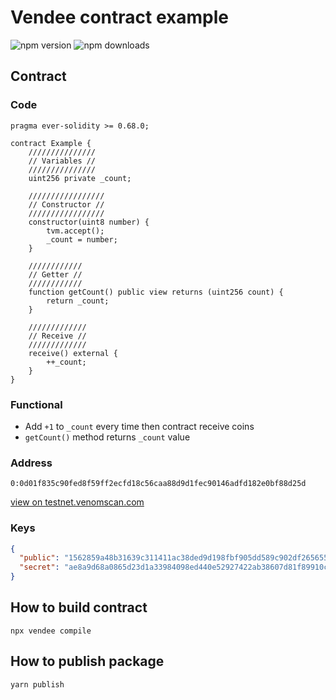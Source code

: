 # Vendee contract example

![npm version](https://img.shields.io/npm/v/vendee-example?label=npm)
![npm downloads](https://img.shields.io/npm/dt/vendee-example?label=downloads)

## Contract

### Code

```sol
pragma ever-solidity >= 0.68.0;

contract Example {
    ///////////////
    // Variables //
    ///////////////
    uint256 private _count;

    /////////////////
    // Constructor //
    /////////////////
    constructor(uint8 number) {
        tvm.accept();
        _count = number;
    }

    ////////////
    // Getter //
    ////////////
    function getCount() public view returns (uint256 count) {
        return _count;
    }

    /////////////
    // Receive //
    /////////////
    receive() external {
        ++_count;
    }
}
```

### Functional

* Add `+1` to `_count` every time then contract receive coins
* `getCount()` method returns `_count` value

### Address

`0:0d01f835c90fed8f59ff2ecfd18c56caa88d9d1fec90146adfd182e0bf88d25d` 

[view on testnet.venomscan.com](https://testnet.venomscan.com/accounts/0:0d01f835c90fed8f59ff2ecfd18c56caa88d9d1fec90146adfd182e0bf88d25d)

### Keys

```json
{
  "public": "1562859a48b31639c311411ac38ded9d198fbf905dd589c902df2656550e6ec5",
  "secret": "ae8a9d68a0865d23d1a33984098ed440e52927422ab38607d81f89910cfad145"
}
```

## How to build contract

```shell
npx vendee compile
```

## How to publish package

```shell
yarn publish
```

